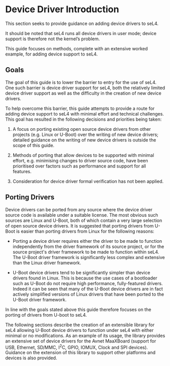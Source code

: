 # Device Driver Introduction

This section seeks to provide guidance on adding device drivers to seL4.

It should be noted that seL4 runs all device drivers in user mode; device support is therefore not the kernel’s problem.

This guide focuses on methods, complete with an extensive worked example, for adding device support to seL4.

## Goals

The goal of this guide is to lower the barrier to entry for the use of seL4. One such barrier is device driver support for seL4, both the relatively limited device driver support as well as the difficulty in the creation of new device drivers.

To help overcome this barrier, this guide attempts to provide a route for adding device support to seL4 with minimal effort and technical challenges. This goal has resulted in the following decisions and priorities being taken:

1. A focus on porting existing open source device drivers from other projects (e.g. Linux or U-Boot) over the writing of new device drivers; detailed guidance on the writing of new device drivers is outside the scope of this guide.

2. Methods of porting that allow devices to be supported with minimal effort, e.g. minimising changes to driver source code, have been prioritised over factors such as performance and support for all features.

3. Consideration for device driver formal verification has not been applied.

## Porting Drivers

Device drivers can be ported from any source where the device driver source code is available under a suitable license. The most obvious such sources are Linux and U-Boot, both of which contain a very large selection of open source device drivers. It is suggested that porting drivers from U-Boot is easier than porting drivers from Linux for the following reasons:

- Porting a device driver requires either the driver to be made to function independently from the driver framework of its source project, or for the source project's driver framework to be made to function within seL4. The U-Boot driver framework is significantly less complex and extensive than the Linux driver framework.

- U-Boot device drivers tend to be significantly simpler than device drivers found in Linux. This is because the use cases of a bootloader such as U-Boot do not require high performance, fully-featured drivers. Indeed it can be seen that many of the U-Boot device drivers are in fact actively simplified versions of Linux drivers that have been ported to the U-Boot driver framework.

In line with the goals stated above this guide therefore focuses on the porting of drivers from U-boot to seL4.

The following sections describe the creation of an extensible library for seL4 allowing U-Boot device drivers to function under seL4 with either minimal or no modifications. As an example of its usage, the library provides an extensive set of device drivers for the Avnet MaaXBoard (support for USB, Ethernet, SD/MMC, I<sup>2</sup>C, GPIO, IOMUX, Clock and SPI devices). Guidance on the extension of this library to support other platforms and devices is also provided.
